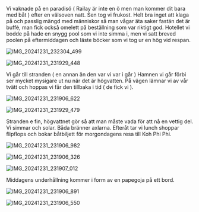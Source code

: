 Vi vaknade på en paradisö ( Railay är inte en ö men man kommer dit bara med båt ) efter en välsoven natt. Sen tog vi frukost.
Helt bra inget att klaga på och passlig mängd med
människor så man vågar äta saker fastän
det är buffè, man fick också omelett på beställning
som var riktigt god. Hotellet vi bodde på hade en snygg pool som vi inte simma i, men vi satt breved poolen på eftermiddagen och läste böcker som vi tog ur en hög vid respan.

![IMG_20241231_232304_499](https://github.com/user-attachments/assets/8d2faa63-3efb-416e-963a-bc33e7e981f7)


![IMG_20241231_231929_448](https://github.com/user-attachments/assets/3cc5f9dd-b125-454b-af7a-b9a6255c45a9)


Vi går till stranden ( en annan än den var vi var i går )
Hamnen vi går förbi ser mycket mysigare ut nu när
det är högvatten. På vägen lämnar vi av vår tvätt
och hoppas vi får den tillbaka i tid ( de fick vi ).

![IMG_20241231_231906_622](https://github.com/user-attachments/assets/6d4b5b1e-e875-4168-9d5c-a3d29e9113a1)


![IMG_20241231_231929_479](https://github.com/user-attachments/assets/b9699c94-9845-404c-82ab-a8d4b13d38d2)


Stranden e fin, högvattnet gör så att man måste
vada för att nå en vettig del. Vi simmar och solar.
Båda bränner axlarna. Efteråt tar vi lunch
shoppar flipflops och bokar båtbiljett för
morgondagens resa till Koh Phi Phi.

![IMG_20241231_231906_982](https://github.com/user-attachments/assets/2c26aaca-5de6-47ff-8267-160688afeb36)


![IMG_20241231_231906_326](https://github.com/user-attachments/assets/12a69c0f-3682-4f5e-9a56-7a83cb5021aa)


![IMG_20241231_231907_012](https://github.com/user-attachments/assets/6ad6f663-003d-45e1-b282-a0c19751b2e0)


Middagens underhållning kommer i form av en papegoja på ett bord.

![IMG_20241231_231906_891](https://github.com/user-attachments/assets/e4809a60-52fc-42e2-933c-d23a6ab444b3)


![IMG_20241231_231906_550](https://github.com/user-attachments/assets/23b7f9d4-719b-48eb-8c6c-86d8eeef0e23)

